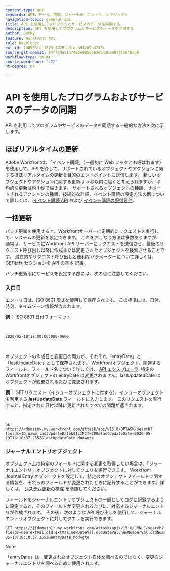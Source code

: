 ```yaml
---
content-type: api
keywords: API，データ，同期，ジャーナル，エントリ，オブジェクト
navigation-topic: general-api
title: API を使用してプログラムとサービスのデータを同期する
description: API を使用してプログラムとサービスのデータを同期する
author: Becky
feature: Workfront API
role: Developer
exl-id: 1d0583fc-1573-4279-a3fa-a912d9a4213c
source-git-commit: 14ff8da8137493e805e683e5426ea933f56f8eb8
workflow-type: tm+mt
source-wordcount: '472'
ht-degree: 0%

---
```



# API を使用したプログラムおよびサービスのデータの同期

API を利用してプログラムやサービスのデータを同期する一般的な方法を次に示します。

## ほぼリアルタイムの更新

Adobe Workfrontは、「イベント購読」（一般的に Web フックとも呼ばれます）を使用して、API を介して、サポートされているオブジェクトやアクションに関するほぼリアルタイムの更新を目的のエンドポイントに送信します。 新しいオブジェクトやアクションに関する更新は 5 秒以内に届くと考えられますが、平均的な更新は約 1 秒で届きます。 サポートされるオブジェクトの種類、サポートされるアクションの種類、技術的な詳細、イベント購読の設定方法の例について詳しくは、 [イベント購読 API](../../wf-api/general/event-subs-api.md) および [イベント購読の配信要件](../../wf-api/general/setup-event-sub-endpoint.md).

## 一括更新

バッチ更新を使用すると、Workfrontサーバーに定期的にリクエストを実行して、システムの更新を設定できます。 これをおこなう方法は多数ありますが、通常は、サービスにWorkfront API サーバーにリクエストを送信させ、最後のリクエスト呼び出し以降に作成または変更されたオブジェクトを検索させることです。 潜在的なリクエスト呼び出しと便利なパラメーターについて詳しくは、 [GET動作](../../wf-api/general/api-basics.md#get-behavior) セクションを [API の基本](../../wf-api/general/api-basics.md) 記事。

バッチ更新用にサービスを設定する際には、次の点に注意してください。

### 入口日

エントリ日は、ISO 8601 形式を使用して保存されます。 この標準には、日付、時刻、タイムゾーン情報が含まれます。

**例：** ISO 8601 日付フォーマット

<!-- [Copy](javascript:void(0);) -->
 
<pre><code>2020-05-18T17:00:00:000-0600</code></pre> 

オブジェクトの作成日と変更日の両方が、それぞれ「entryDate」と「lastUpdateDate」として保存されます。 Workfrontオブジェクト、関連するフィールド、フィールド名について詳しくは、 [API エクスプローラ](../../wf-api/general/api-explorer.md). 特定のWorkfrontオブジェクトの entryDate は変更されません。lastUpdatedDate はオブジェクトが変更されるたびに変更されます。

**例：** GETリクエスト（イシューオブジェクトに対する）、イシューオブジェクトを利用する **lastUpdateDate** フィールドに入力します。 このリクエストを実行すると、指定された日付以降に更新されたすべての問題が返されます。

<!-- [Copy](javascript:void(0);) -->
 

```
GET
https://<domain>.my.workfront.com/attask/api/v15.0/OPTASK/search?fields=ID,name,lastUpdateDate&$$LIMIT=200&lastUpdateDate=2020-05-13T18:18:37.255Z&lastUpdateDate_Mod=gte
```

### ジャーナルエントリオブジェクト

オブジェクト上の特定のフィールドに関する変更を取得したい場合は、「ジャーナルエントリ」オブジェクトに対してクエリを実行できます。 Workfront Journal Entry オブジェクトを設定して、特定のオブジェクトフィールドに関する情報を、それらのフィールドが変更されたときに記録することができます。詳しくは、 [システム更新の構成](../../administration-and-setup/set-up-workfront/system-tracked-update-feeds/configure-system-updates.md) を参照してください。

フィールドをジャーナルエントリオブジェクトの一部としてログに記録するように設定すると、そのフィールドが変更されるたびに、対応するジャーナルエントリが作成されます。 その後、次のような API 呼び出しを使用して、ジャーナルエントリオブジェクトに対してクエリを実行できます。

<!-- [Copy](javascript:void(0);) -->

<pre><code>GET https://&#123;&#123;domain&#125;&#125;.my.workfront.com/attask/api/v15.0/JRNLE/search?fields=newTextVal,oldTextVal,newDateVal,oldDateVal,newNumberVal,oldNumberVal,entryDate,objObjCode,objID,fieldName&fieldName=name&objObjCode=OPTASK&entryDate=2020-05-13T18:18:37.255Z&entryDate_Mod=gte</code></pre>

>[!NOTE]
>
>「entryDate」は、変更されたオブジェクト自体を調べるのではなく、変更のジャーナルエントリを調べるために使用されます。
